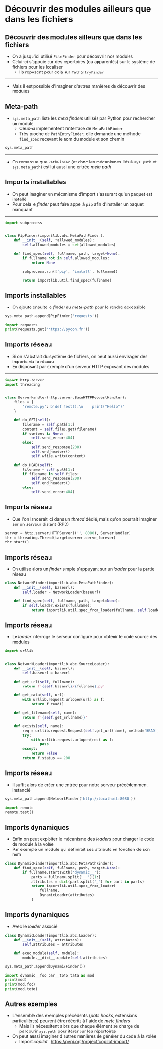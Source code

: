 # Découvrir des modules ailleurs que dans les fichiers

## Découvrir des modules ailleurs que dans les fichiers

- On a jusqu'ici utilisé `FileFinder` pour découvrir nos modules
- Celui-ci s'appuie sur des répertoires (ou apparentés) sur le système de fichiers pour les localiser
    - Ils reposent pour cela sur `PathEntryFinder`

---

- Mais il est possible d'imaginer d'autres manières de découvrir des modules

## Meta-path

- `sys.meta_path` liste les _meta finders_ utilisés par Python pour rechercher un module
    - Ceux-ci implémentent l'interface de `MetaPathFinder`
    - Très proche de `PathEntryFinder`, elle demande une méthode `find_spec` recevant le nom du module et son chemin

```python
sys.meta_path
```

---

- On remarque que `PathFinder` (et donc les mécanismes liés à `sys.path` et `sys.meta_path`) est lui aussi une entrée _meta path_

## Imports installables

- On peut imaginer un mécanisme d'import s'assurant qu'un paquet est installé
- Pour cela le _finder_ peut faire appel à `pip` afin d'installer un paquet manquant

---

```python
import subprocess


class PipFinder(importlib.abc.MetaPathFinder):
    def __init__(self, *allowed_modules):
        self.allowed_modules = set(allowed_modules)

    def find_spec(self, fullname, path, target=None):
        if fullname not in self.allowed_modules:
            return None

        subprocess.run(['pip', 'install', fullname])

        return importlib.util.find_spec(fullname)
```

## Imports installables

- On ajoute ensuite le _finder_ au _meta-path_ pour le rendre accessible

```python
sys.meta_path.append(PipFinder('requests'))

import requests
print(requests.get('https://pycon.fr'))
```

## Imports réseau

- Si on s'abstrait du système de fichiers, on peut aussi envisager des imports via le réseau
- En disposant par exemple d'un serveur HTTP exposant des modules

---

```python
import http.server
import threading


class ServerHandler(http.server.BaseHTTPRequestHandler):
    files = {
        'remote.py': b'def test():\n    print("Hello")'
    }

    def do_GET(self):
        filename = self.path[1:]
        content = self.files.get(filename)
        if content is None:
            self.send_error(404)
        else:
            self.send_response(200)
            self.end_headers()
            self.wfile.write(content)

    def do_HEAD(self):
        filename = self.path[1:]
        if filename in self.files:
            self.send_response(200)
            self.end_headers()
        else:
            self.send_error(404)
```

## Imports réseau

- Que l'on lancerait ici dans un _thread_ dédié, mais qu'on pourrait imaginer sur un serveur distant (RPC)

```python
server = http.server.HTTPServer(('', 8080), ServerHandler)
thr = threading.Thread(target=server.serve_forever)
thr.start()
```

## Imports réseau

- On utilise alors un _finder_ simple s'appuyant sur un _loader_ pour la partie réseau

```python
class NetworkFinder(importlib.abc.MetaPathFinder):
    def __init__(self, baseurl):
        self.loader = NetworkLoader(baseurl)

    def find_spec(self, fullname, path, target=None):
        if self.loader.exists(fullname):
            return importlib.util.spec_from_loader(fullname, self.loader)
```

## Imports réseau

- Le _loader_ interroge le serveur configuré pour obtenir le code source des modules

```python
import urllib


class NetworkLoader(importlib.abc.SourceLoader):
    def __init__(self, baseurl):
        self.baseurl = baseurl

    def get_url(self, fullname):
        return f'{self.baseurl}/{fullname}.py'

    def get_data(self, url):
        with urllib.request.urlopen(url) as f:
            return f.read()

    def get_filename(self, name):
        return f'{self.get_url(name)}'

    def exists(self, name):
        req = urllib.request.Request(self.get_url(name), method='HEAD')
        try:
            with urllib.request.urlopen(req) as f:
                pass
        except:
            return False
        return f.status == 200
```

## Imports réseau

- Il suffit alors de créer une entrée pour notre serveur précédemment instancié

```python
sys.meta_path.append(NetworkFinder('http://localhost:8080'))

import remote
remote.test()
```

## Imports dynamiques

- Enfin on peut exploiter le mécanisme des _loaders_ pour charger le code du module à la volée
- Par exemple un module qui définirait ses attributs en fonction de son nom

```python
class DynamicFinder(importlib.abc.MetaPathFinder):
    def find_spec(self, fullname, path, target=None):
        if fullname.startswith('dynamic__'):
            parts = fullname.split('__')[1:]
            attributes = dict(part.split('_') for part in parts)
            return importlib.util.spec_from_loader(
                fullname,
                DynamicLoader(attributes)
            )
```

## Imports dynamiques

- Avec le _loader_ associé

```python
class DynamicLoader(importlib.abc.Loader):
    def __init__(self, attributes):
        self.attributes = attributes

    def exec_module(self, module):
        module.__dict__.update(self.attributes)
```

```python
sys.meta_path.append(DynamicFinder())

import dynamic__foo_bar__toto_tata as mod
print(mod)
print(mod.foo)
print(mod.toto)
```

## Autres exemples

- L'ensemble des exemples précédents (_path hooks_, extensions particulières) peuvent être réécrits à l'aide de _meta finders_
    - Mais ils nécessitent alors que chaque élément se charge de parcourir `sys.path` pour itérer sur les répertoires
- On peut aussi imaginer d'autres manières de générer du code à la volée
    - Import _copilot_ : <https://pypi.org/project/copilot-import/>
